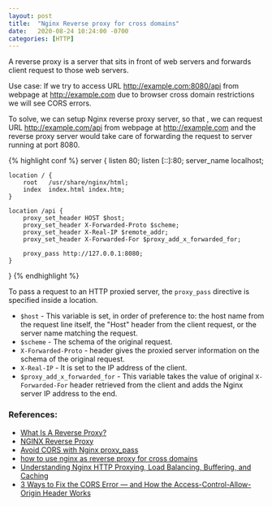 ```yaml
---
layout: post
title:  "Nginx Reverse proxy for cross domains"
date:   2020-08-24 10:24:00 -0700
categories: [HTTP]
---
```


A reverse proxy is a server that sits in front of web servers and forwards
client request to those web servers. 

Use case:
If we try to access URL http://example.com:8080/api from webpage at http://example.com
due to browser cross domain restrictions we will see CORS errors.

To solve, we can setup Nginx reverse proxy server, so that , we can request URL
http://example.com/api from webpage at http://example.com and the reverse proxy server would
take care of forwarding the request to server running at port 8080.

{% highlight conf %}
server {
    listen       80;
    listen  [::]:80;
    server_name  localhost;

    location / {
        root   /usr/share/nginx/html;
        index  index.html index.htm;
    }

    location /api {
        proxy_set_header HOST $host;
        proxy_set_header X-Forwarded-Proto $scheme;
        proxy_set_header X-Real-IP $remote_addr;
        proxy_set_header X-Forwarded-For $proxy_add_x_forwarded_for;

        proxy_pass http://127.0.0.1:8080;
    }
}
{% endhighlight %}

To pass a request to an HTTP proxied server, the `proxy_pass` directive is specified
inside a location.

- `$host` - This variable is set, in order of preference to: the host name from the request line itself,
the "Host" header from the client request, or the server name matching the request.
- `$scheme` - The schema of the original request. 
- `X-Forwarded-Proto` - header gives the proxied server information on the schema of the original request.
- `X-Real-IP` - It is set to the IP address of the client.
- `$proxy_add_x_forwarded_for` - This variable takes the value of original `X-Forwarded-For` header retrieved
from the client and adds the Nginx server IP address to the end.


### References:
- [What Is A Reverse Proxy?](https://www.cloudflare.com/learning/cdn/glossary/reverse-proxy/)
- [NGINX Reverse Proxy](https://docs.nginx.com/nginx/admin-guide/web-server/reverse-proxy/)
- [Avoid CORS with Nginx proxy_pass](http://oskarhane.com/avoid-cors-with-nginx-proxy_pass/)
- [how to use nginx as reverse proxy for cross domains
](https://stackoverflow.com/questions/36974100/how-to-use-nginx-as-reverse-proxy-for-cross-domains)
- [Understanding Nginx HTTP Proxying, Load Balancing, Buffering, and Caching](https://www.digitalocean.com/community/tutorials/understanding-nginx-http-proxying-load-balancing-buffering-and-caching)
- [3 Ways to Fix the CORS Error — and How the Access-Control-Allow-Origin Header Works](https://medium.com/@dtkatz/3-ways-to-fix-the-cors-error-and-how-access-control-allow-origin-works-d97d55946d9)